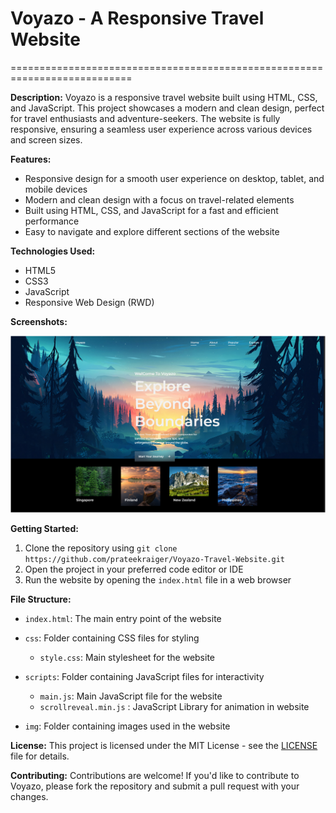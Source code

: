 
# **Voyazo - A Responsive Travel Website**
===========================================================================

**Description:**
Voyazo is a responsive travel website built using HTML, CSS, and JavaScript. This project showcases a modern and clean design, perfect for travel enthusiasts and adventure-seekers. The website is fully responsive, ensuring a seamless user experience across various devices and screen sizes.

**Features:**

* Responsive design for a smooth user experience on desktop, tablet, and mobile devices
* Modern and clean design with a focus on travel-related elements
* Built using HTML, CSS, and JavaScript for a fast and efficient performance
* Easy to navigate and explore different sections of the website

**Technologies Used:**

* HTML5
* CSS3
* JavaScript
* Responsive Web Design (RWD)

**Screenshots:**

![](sample.png)

**Getting Started:**

1. Clone the repository using `git clone https://github.com/prateekraiger/Voyazo-Travel-Website.git` 
2. Open the project in your preferred code editor or IDE
3. Run the website by opening the `index.html` file in a web browser

**File Structure:**

* `index.html`: The main entry point of the website

* `css`: Folder containing CSS files for styling
	+ `style.css`: Main stylesheet for the website

* `scripts`: Folder containing JavaScript files for interactivity
	+ `main.js`: Main JavaScript file for the website
    + `scrollreveal.min.js` : JavaScript Library for animation in website
    
* `img`: Folder containing images used in the website


**License:**
This project is licensed under the MIT License - see the [LICENSE](LICENSE) file for details.

**Contributing:**
 Contributions are welcome! If you'd like to contribute to Voyazo, please fork the repository and submit a pull request with your changes.
